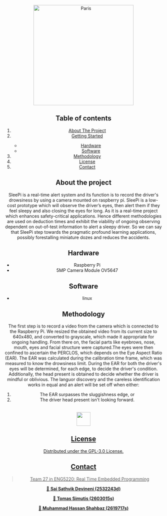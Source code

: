 <!-- PROJECT LOGO -->
<br />
<div align="center">
    <img src="https://user-images.githubusercontent.com/73529936/114861442-2f34e780-9de5-11eb-8a82-76c7db7b4bd9.png" alt="Paris" height="320">
  </a>


## Table of contents
<ol>
    <li><a href="#about-the-project">About The Project</a></li>
    <li><a href="#getting-started">Getting Started</a></li>
      <ul>
      <li><a href="#Hardware">Hardware</a</li>
      <li><a href="#Software">Software</a</li>
      </ul>
    <li><a href="#Methodology">Methodology</a></li>
    <li><a href="#license">License</a></li>
    <li><a href="#contact">Contact</a></li>
</ol>
         
## About the project         
SleePi is a real-time alert system and its function is to record the driver's drowsiness by using a camera mounted on raspberry pi. SleePi is a low-cost prototype which will observe the driver’s eyes, then alert them if they feel sleepy and also closing the eyes for long. As it is a real-time project which enhances safety-critical applications. Hence different methodologies are used on deduction times and exhibit the viability of ongoing observing dependent on out-of-test information to alert a sleepy driver. So we can say that SleePi step towards the pragmatic profound learning applications, possibly forestalling miniature dozes and reduces the accidents.

## Hardware
- Raspberry Pi
- 5MP Camera Module OV5647

## Software
- linux



## Methodology
The first step is to record a video from the camera which is connected to the Raspberry Pi. We resized the obtained video from its current size to 640x480, and converted to grayscale, which made it appropriate for ongoing handling. From there on, the facial parts like eyebrows, nose, mouth, eyes and facial structure were captured.The eyes were then confined to ascertain the PERCLOS, which depends on the Eye Aspect Ratio (EAR). The EAR was calculated during the calibration time frame, which was measured to know the drowsiness limit. During the EAR for both the driver's eyes will be determined, for each edge, to decide the driver's condition. Additionally, the head present is obtained to decide whether the driver is mindful or oblivious. The languor discovery and the careless identification works in equal and an alert will be set off when either:
1. The EAR surpasses the sluggishness edge, or
2. The driver head present isn't looking forward.
<p align="center">
   </br>
   <a href="https://drive.google.com/file/d/1GYySi0OvmA4BjbVHNCkL5UcyptOgmjX4/view?usp=sharing"><img  src="Downloads/fb_logo.png"  width="44" height="44">

## License
Distributed under the GPL-3.0 License.

## Contact
>Team 27 in ENG5220: Real Time Embedded Programming

👤 **Sai Sathvik Devineni (2532243d)**

👤 **Tomas Simutis (2603015s)**

👤 **Muhammad Hassan Shahbaz (2619717s)**



